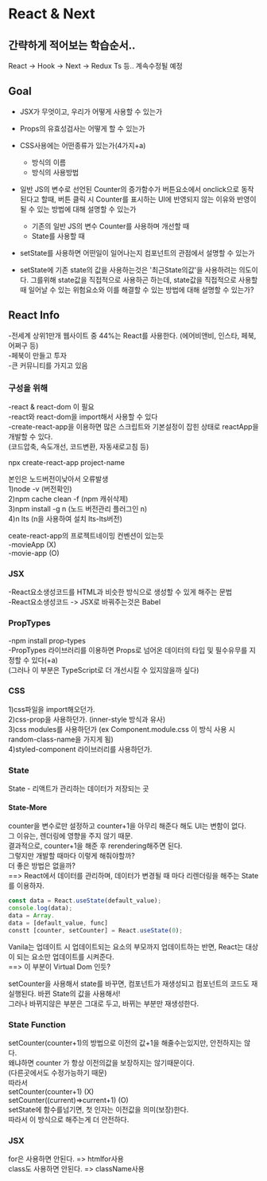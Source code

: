 # React & Next

## 간략하게 적어보는 학습순서..
React -> Hook -> Next -> Redux Ts 등..
계속수정될 예정


## Goal
* JSX가 무엇이고, 우리가 어떻게 사용할 수 있는가

* Props의 유효성검사는 어떻게 할 수 있는가

* CSS사용에는 어떤종류가 있는가(4가지+a)
	* 방식의 이름
	* 방식의 사용방법

* 일반 JS의 변수로 선언된 Counter의 증가함수가 버튼요소에서 onclick으로 동작된다고 할때, 버튼 클릭 시 Counter를 표시하는 UI에 반영되지 않는 이유와 반영이 될 수 있는 방법에 대해 설명할 수 있는가
	* 기존의 일반 JS의 변수 Counter를 사용하며 개선할 때
	* State를 사용할 때

* setState를 사용하면 어떤일이 일어나는지 컴포넌트의 관점에서 설명할 수 있는가

* setState에 기존 state의 값을 사용하는것은 '최근State의값'을 사용하려는 의도이다. 그를위해 state값을 직접적으로 사용하곤 하는데, state값을 직접적으로 사용할 때 일어날 수 있는 위험요소와 이를 해결할 수 있는 방법에 대해 설명할 수 있는가?

## React Info
-전세계 상위1만개 웹사이트 중 44%는 React를 사용한다. (에어비앤비, 인스타, 페북, 어쩌구 등)   
-페북이 만들고 투자   
-큰 커뮤니티를 가지고 있음   


### 구성을 위해
-react & react-dom 이 필요   
-react와 react-dom을 import해서 사용할 수 있다   
-create-react-app을 이용하면 많은 스크립트와 기본설정이 잡힌 상태로 reactApp을 개발할 수 있다.   
(코드압축, 속도개선, 코드변환, 자동새로고침 등)

npx create-react-app project-name   

본인은 노드버전이낮아서 오류발생   
1)node -v (버전확인)   
2)npm cache clean -f (npm 캐쉬삭제)   
3)npm install -g n (노드 버전관리 플러그인 n)   
4)n lts (n을 사용하여 설치 lts-lts버전)   

ceate-react-app의 프로젝트네이밍 컨벤션이 있는듯   
-movieApp (X)   
-movie-app (O)   

### JSX
-React요소생성코드를 HTML과 비슷한 방식으로 생성할 수 있게 해주는 문법   
-React요소생성코드 -> JSX로 바꿔주는것은 Babel   

### PropTypes
-npm install prop-types   
-PropTypes 라이브러리를 이용하면 Props로 넘어온 데이터의 타입 및 필수유무를 지정할 수 있다(+a)   
(그러나 이 부분은 TypeScript로 더 개선시킬 수 있지않을까 싶다)

### CSS
1)css파일을 import해오던가.   
2)css-prop을 사용하던가. (inner-style 방식과 유사)   
3)css modules를 사용하던가 (ex Component.module.css 이 방식 사용 시 random-class-name을 가지게 됨)    
4)styled-component 라이브러리를 사용하던가.

### State
State - 리액트가 관리하는 데이터가 저장되는 곳 

#### State-More
counter을 변수로만 설정하고 counter+1을 아무리 해준다 해도 UI는 변함이 없다.   
그 이유는, 렌더링에 영향을 주지 않기 때문.   
결과적으로, counter+1을 해준 후 rerendering해주면 된다.   
그렇지만 개발할 때마다 이렇게 해줘야할까?   
더 좋은 방법은 없을까?   
==> React에서 데이터를 관리하며, 데이터가 변경될 때 마다 리렌더링을 해주는 State를 이용하자. 

```javascript
const data = React.useState(default_value);
console.log(data);
data = Array. 
data = [default_value, func]
constt [counter, setCounter] = React.useState(0);
````

Vanila는 업데이트 시 업데이트되는 요소의 부모까지 업데이트하는 반면, React는 대상이 되는 요소만 업데이트를 시켜준다.   
==> 이 부분이 Virtual Dom 인듯?

setCounter을 사용해서 state를 바꾸면, 컴포넌트가 재생성되고 컴포넌트의 코드도 재 실행된다. 바뀐 State의 값을 사용해서!   
그러나 바뀌지않은 부분은 그대로 두고, 바뀌는 부분만 재생성한다. 

### State Function
setCounter(counter+1)의 방법으로 이전의 값+1을 해줄수는있지만, 안전하지는 않다.   
왜냐하면 counter 가 항상 이전의값을 보장하지는 않기때문이다.   
(다른곳에서도 수정가능하기 때문)   
따라서   
setCounter(counter+1) (X)   
setCounter((current)=>current+1) (O)   
setState에 함수를넘기면, 첫 인자는 이전값을 의미(보장)한다.   
따라서 이 방식으로 해주는게 더 안전하다. 

### JSX
for은 사용하면 안된다. => htmlfor사용   
class도 사용하면 안된다. => className사용   
